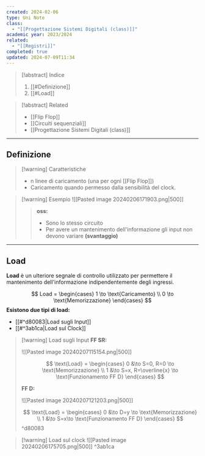 ```yaml
---
created: 2024-02-06
type: Uni Note
class:
  - "[[Progettazione Sistemi Digitali (class)]]"
academic year: 2023/2024
related:
  - "[[Registri]]"
completed: true
updated: 2024-07-09T11:34
---
```

>[!abstract] Indice
>1. [[#Definizione]]
>2. [[#Load]]

>[!abstract] Related
>- [[Flip Flop]]
>- [[Circuiti sequenziali]]
>- [[Progettazione Sistemi Digitali (class)]]

---
## Definizione

>[!warning] Caratteristiche
>- n linee di caricamento (una per ogni [[Flip Flop]])
>- Caricamento quando permesso dalla sensibilità del clock.

>[!warning] Esempio
>![[Pasted image 20240206171903.png|500]]
>
>>**oss:** 
>>- Sono lo stesso circuito
>>- Per avere un mantenimento dell'informazione gli input non devono variare **(svantaggio)**

---
## Load

**Load** è un ulteriore segnale di controllo utilizzato per permettere il mantenimento dell'informazione indipendentemente degli ingressi.

$$
Load = \begin{cases} 
1 \to \text{Caricamento} \\
0 \to  \text{Memorizzazione}
\end{cases}
$$
**Esistono due tipi di load:**
- [[#^d80083|Load sugli Input]]
- [[#^3ab1ca|Load sul Clock]]

>[!warning] Load sugli Input
>**FF SR:**
>
>![[Pasted image 20240207115154.png|500]]
>
>$$
>\text{Load} = \begin{cases}
>0 &\to S=0, R=0 \to \text{Memorizzazione} \\
>1 &\to S=x, R=\overline{x} \to \text{Funzionamento FF D}
>\end{cases}
>$$
>
>**FF D:** 
>
>![[Pasted image 20240207121203.png|500]]
>
>$$
>\text{Load} = \begin{cases}
>0 &\to D=y \to \text{Memorizzazione} \\
>1 &\to S=x\to \text{Funzionamento FF D}
>\end{cases}
>$$
^d80083

>[!warning] Load sul clock
>![[Pasted image 20240206175705.png|500]]
^3ab1ca
